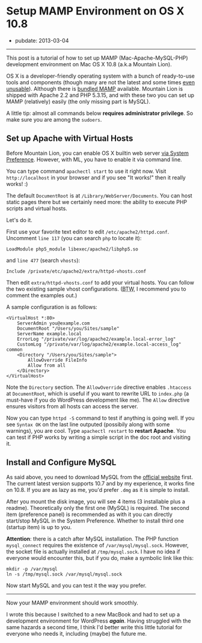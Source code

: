 # Setup MAMP Environment on OS X 10.8

- pubdate: 2013-03-04

---

This post is a tutorial of how to set up MAMP (Mac-Apache-MySQL-PHP) development environment on Mac OS X 10.8 (a.k.a Mountain Lion).

OS X is a developer-friendly operating system with a bunch of ready-to-use tools and components (though many are not the latest and some times [even unusable](sed-twitter)).
Although there is [bundled MAMP](mamp) available.
Mountain Lion is shipped with Apache 2.2 and PHP 5.3.15, and with these two you can set up MAMP (relatively) easily (the only missing part is MySQL).

A little tip: almost all commands below **requires administrator privilege**.
So make sure you are among the `sudoers`.

## Set up Apache with Virtual Hosts

Before Mountain Lion, you can enable OS X builtin web server [via System Preference](webserver-sharing).
However, with ML, you have to enable it via command line.

You can type command `apachectl start` to use it right now.
Visit `http://localhost` in your browser and if you see "It works!"  then it really works! :)

The default `DocumentRoot` is at `/Library/WebServer/Documents`.
You can host static pages there but we certainly need more: the ability to execute PHP scripts and virtual hosts.

Let's do it.

First use your favorite text editor to edit `/etc/apache2/httpd.conf`.
Uncomment `line 117` (you can search `php` to locate it):

```
LoadModule php5_module libexec/apache2/libphp5.so
```

and `line 477` (search `vhosts`):

```
Include /private/etc/apache2/extra/httpd-vhosts.conf
```

Then edit `extra/httpd-vhosts.conf` to add your virtual hosts.
You can follow the two existing sample vhost configurations. (<abbr title="By the way">BTW</abbr>, I recommend you to comment the examples out.)


A sample configuration is as follows:

```
<VirtualHost *:80>
    ServerAdmin you@example.com
    DocumentRoot "/Users/you/Sites/sample"
    ServerName example.local
    ErrorLog "/private/var/log/apache2/example.local-error_log"
    CustomLog "/private/var/log/apache2/example.local-access_log" common
    <Directory "/Users/you/Sites/sample">
        AllowOverride FileInfo
        Allow from all
    </Directory>
</VirtualHost>
```

Note the `Directory` section.
The `AllowOverride` directive enables `.htaccess` at `DocumentRoot`, which is useful if you want to rewrite URL to `index.php` (a must-have if you do WordPress development like me).
The `Allow` directive ensures visitors from all hosts can access the server.

Now you can type `httpd -S` command to test if anything is going well.
If you see `Syntax OK` on the last line outputed (possibily along with some warnings), you are cool.
Type `apachectl restart` to **restart Apache**.
You can test if PHP works by writing a simple script in the doc root and visiting it.

## Install and Configure MySQL

As said above, you need to download MySQL from the [official website](mysql-download) first.
The current latest version supports 10.7 and by my experience, it works fine on 10.8.
If you are as lazy as me, you'd prefer `.dmg` as it is simple to install.

After you mount the disk image, you will see 4 items (3 installable plus a readme).
Theoretically only the first one (MySQL) is required.
The second item (preference panel) is recommended as with it you can directly start/stop MySQL in the System Preference.
Whether to install third one (startup item) is up to you.

**Attention**: there is a catch after MySQL installation. The PHP function `mysql_connect` requires the existence of `/var/mysql/mysql.sock`.
However, the socket file is actually installed at `/tmp/mysql.sock`.
I have no idea if everyone would encounter this, but if you do, make a symbolic link like this:

```
mkdir -p /var/mysql
ln -s /tmp/mysql.sock /var/mysql/mysql.sock
```

Now start MySQL and you can test it the way you prefer.

---

Now your MAMP environment should work smoothly.

I wrote this because I switched to a new MacBook and had to set up a development environment for WordPress ***again***.
Having struggled with the same hazards a second time, I think I'd better write this little tutorial for everyone who needs it, including (maybe) the future me.

[sed-twitter]: https://twitter.com/kavinyao/status/288582100930662400
[mamp]: http://sourceforge.net/projects/mamp/
[webserver-sharing]: http://macs.about.com/od/networking/qt/websharing.htm
[mysql-download]: http://www.mysql.com/downloads/mysql/
